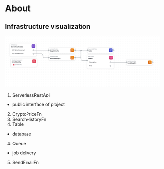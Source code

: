 # About
## Infrastructure visualization
![](./infrastructure-composer-template.yaml.png)

1. ServerlessRestApi
  * public interface of project
2. CryptoPriceFn
2. SearchHistoryFn
3. Table
  * database
4. Queue
  * job delivery
5. SendEmailFn